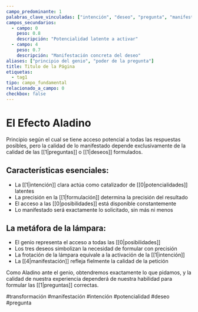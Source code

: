 ```yaml
---
campo_predominante: 1
palabras_clave_vinculadas: ["intención", "deseo", "pregunta", "manifestación"]
campos_secundarios:
  - campo: 0
    peso: 0.8
    descripción: "Potencialidad latente a activar"
  - campo: 4
    peso: 0.7
    descripción: "Manifestación concreta del deseo"
aliases: ["principio del genio", "poder de la pregunta"]
title: Titulo de la Página
etiquetas:
  - tag1
tipo: campo_fundamental
relacionado_a_campo: 0
checkbox: false
---
```

# El Efecto Aladino

Principio según el cual se tiene acceso potencial a todas las respuestas posibles, pero la calidad de lo manifestado depende exclusivamente de la calidad de las [[1|preguntas]] o [[1|deseos]] formulados.

## Características esenciales:

- La [[1|intención]] clara actúa como catalizador de [[0|potencialidades]] latentes
- La precisión en la [[1|formulación]] determina la precisión del resultado
- El acceso a las [[0|posibilidades]] está disponible constantemente
- Lo manifestado será exactamente lo solicitado, sin más ni menos

## La metáfora de la lámpara:

- El genio representa el acceso a todas las [[0|posibilidades]]
- Los tres deseos simbolizan la necesidad de formular con precisión
- La frotación de la lámpara equivale a la activación de la [[1|intención]]
- La [[4|manifestación]] refleja fielmente la calidad de la petición

Como Aladino ante el genio, obtendremos exactamente lo que pidamos, y la calidad de nuestra experiencia dependerá de nuestra habilidad para formular las [[1|preguntas]] correctas.

#transformación #manifestación #intención #potencialidad #deseo #pregunta
